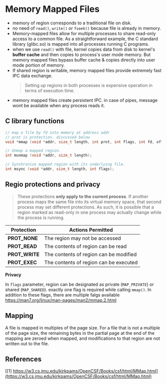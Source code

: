 # Memory Mapped Files

- memory of region corresponds to a traditional file on disk.
- no need of `read()`, `write()` or `fseek()` because file is already in memory.
- Memory-mapped files allow for multiple processes to share read-only access to a common file. As a straightforward example, the C standard library (glibc.so) is mapped into all processes running C programs.
- when we use `read()` with file, kernel copies data from disk to kernel's **buffer cache** and then copies to process's user mode memory. But memory mapped files bypass buffer cache & copies directly into user mode portion of memory.
- If shared region is writable, memory mapped files provide extremely fast IPC data exchange.
  >Setting up regions in both processes is expensive operation in terms of execution time.
- memory mapped files create persistent IPC. in case of pipes, message wont be available when any process reads it.

## C library functions

```c
// map a file by fd into memory at address addr
// prot is protection. discussed below
void *mmap (void *addr, size_t length, int prot, int flags, int fd, off_t offset);

// Unmap a mapped region.
int munmap (void *addr, size_t length);

// Synchronize mapped region with its underlying file.
int msync (void *addr, size_t length, int flags);
```

## Regio protections and privacy

>These protections **only apply to the current process**. If another process maps the same file into its virtual memory space, that second process may set different protections. As such, it is possible that a region marked as read-only in one process may actually change while the process is running.

| **Protection** | **Actions Permitted**                  |
|----------------|----------------------------------------|
| **PROT_NONE**  | The region may not be accessed         |
| **PROT_READ**  | The contents of region can be read     |
| **PROT_WRITE** | The contents of region can be modified |
| **PROT_EXEC**  | The contents of region can be executed |

**Privacy**

In `flags` parameter, region can be designated as private (`MAP_PRIVATE`) or shared (`MAP_SHARED`). exactly one flag is required while calling `mmap()`. In addition to these flags, there are multiple falgs available https://man7.org/linux/man-pages/man2/mmap.2.html

## Mapping

A file is mapped in multiples of the page size.  For a file that is not a multiple of the page size, the remaining bytes in the partial page at the end of the mapping are zeroed when mapped, and modifications to that region are not written out to the file.

## References

[[1] https://w3.cs.jmu.edu/kirkpams/OpenCSF/Books/csf/html/MMap.html](https://w3.cs.jmu.edu/kirkpams/OpenCSF/Books/csf/html/MMap.html)